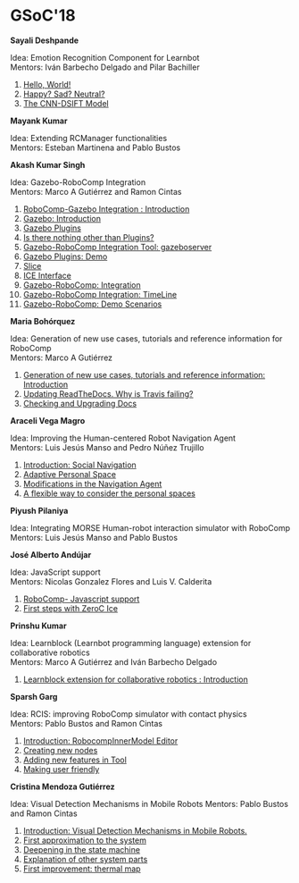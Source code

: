 # GSoC'18

**Sayali Deshpande**

Idea: Emotion Recognition Component for Learnbot  
Mentors: Iván Barbecho Delgado and Pilar Bachiller 

1. [Hello, World!](/web/gsoc/2018/sayali_deshpande/post1)
2. [Happy? Sad? Neutral?](/web/gsoc/2018/sayali_deshpande/post2)
2. [The CNN-DSIFT Model](/web/gsoc/2018/sayali_deshpande/post3)

**Mayank Kumar**

Idea: Extending RCManager functionalities  
Mentors: Esteban Martinena and Pablo Bustos  

**Akash Kumar Singh**

Idea: Gazebo-RoboComp Integration  
Mentors: Marco A Gutiérrez and Ramon Cintas  

1. [RoboComp-Gazebo Integration : Introduction](/web/gsoc/2018/akash_kumar_singh/post1)
2. [Gazebo: Introduction](/web/gsoc/2018/akash_kumar_singh/post2)
3. [Gazebo Plugins](/web/gsoc/2018/akash_kumar_singh/post3)
4. [Is there nothing other than Plugins?](/web/gsoc/2018/akash_kumar_singh/post4)
5. [Gazebo-RoboComp Integration Tool: gazeboserver](/web/gsoc/2018/akash_kumar_singh/post5)
6. [Gazebo Plugins: Demo](/web/gsoc/2018/akash_kumar_singh/post6)
7. [Slice](/web/gsoc/2018/akash_kumar_singh/post7)
8. [ICE Interface](/web/gsoc/2018/akash_kumar_singh/post8)
9. [Gazebo-RoboComp: Integration](/web/gsoc/2018/akash_kumar_singh/post9)
10. [Gazebo-RoboComp Integration: TimeLine](/web/gsoc/2018/akash_kumar_singh/post10)
11. [Gazebo-RoboComp: Demo Scenarios](/web/gsoc/2018/akash_kumar_singh/post11)

**Maria Bohórquez**

Idea: Generation of new use cases, tutorials and reference information for RoboComp  
Mentors: Marco A Gutiérrez  

1. [Generation of new use cases, tutorials and reference information: Introduction](/web/gsoc/2018/maria_bohorquez/post1)
2. [Updating ReadTheDocs. Why is Travis failing?](/web/gsoc/2018/maria_bohorquez/post2)
3. [Checking and Upgrading Docs](/web/gsoc/2018/maria_bohorquez/post3)

**Araceli Vega Magro**

Idea: Improving the Human-centered Robot Navigation Agent  
Mentors: Luis Jesús Manso and Pedro Núñez Trujillo

1. [Introduction: Social Navigation](/web/gsoc/2018/araceli_vega_magro/post1)
2. [Adaptive Personal Space](/web/gsoc/2018/araceli_vega_magro/post2)
3. [Modifications in the Navigation Agent](/web/gsoc/2018/araceli_vega_magro/post3)
4. [A flexible way to consider the personal spaces](/web/gsoc/2018/araceli_vega_magro/post4)

**Piyush Pilaniya**

Idea: Integrating MORSE Human-robot interaction simulator with RoboComp  
Mentors: Luis Jesús Manso and Pablo Bustos  

**José Alberto Andújar**

Idea: JavaScript support  
Mentors: Nicolas Gonzalez Flores and Luis V. Calderita

1. [RoboComp- Javascript support](/web/gsoc/2018/jose_alberto_andujar/post1)
2. [First steps with ZeroC Ice](/web/gsoc/2018/jose_alberto_andujar/post2)

**Prinshu Kumar**

Idea: Learnblock (Learnbot programming language) extension for collaborative robotics  
Mentors: Marco A Gutiérrez and Iván Barbecho Delgado  

1. [Learnblock extension for collaborative robotics : Introduction](/web/gsoc/2018/prinshu_kumar/post1)

**Sparsh Garg**

Idea: RCIS: improving RoboComp simulator with contact physics  
Mentors: Pablo Bustos and Ramon Cintas  

1. [Introduction: RobocompInnerModel Editor](/web/gsoc/2018/sparsh_789/post1)
2. [Creating new nodes](/web/gsoc/2018/sparsh_789/post2)
3. [Adding new features in Tool](/web/gsoc/2018/sparsh_789/post3)
4. [Making user friendly](/web/gsoc/2018/sparsh_789/post4)

**Cristina Mendoza Gutiérrez**

Idea: Visual Detection Mechanisms in Mobile Robots
Mentors: Pablo Bustos and Ramon Cintas  

1. [Introduction: Visual Detection Mechanisms in Mobile Robots.](/web/gsoc/2018/cristina_mg/post1)
2. [First approximation to the system](/web/gsoc/2018/cristina_mg/post2)
3. [Deepening in the state machine](/web/gsoc/2018/cristina_mg/post3)
4. [Explanation of other system parts](/web/gsoc/2018/cristina_mg/post4)
5. [First improvement: thermal map](/web/gsoc/2018/cristina_mg/post5)
